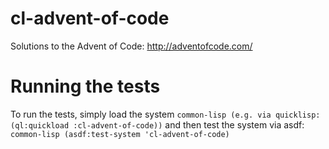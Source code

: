 # cl-advent-of-code
Solutions to the Advent of Code: http://adventofcode.com/

# Running the tests
To run the tests, simply load the system ```common-lisp (e.g. via quicklisp: (ql:quickload :cl-advent-of-code))```
and then test the system via asdf: ```common-lisp (asdf:test-system 'cl-advent-of-code)```
